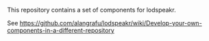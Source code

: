 This repository contains a set of components for lodspeakr.

See https://github.com/alangrafu/lodspeakr/wiki/Develop-your-own-components-in-a-different-repository
